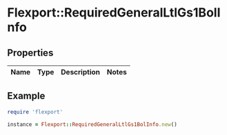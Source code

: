 # Flexport::RequiredGeneralLtlGs1BolInfo

## Properties

| Name | Type | Description | Notes |
| ---- | ---- | ----------- | ----- |

## Example

```ruby
require 'flexport'

instance = Flexport::RequiredGeneralLtlGs1BolInfo.new()
```

